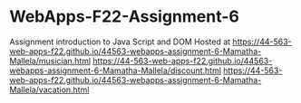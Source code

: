 # WebApps-F22-Assignment-6
Assignment introduction to Java Script and DOM
Hosted at https://44-563-web-apps-f22.github.io/44563-webapps-assignment-6-Mamatha-Mallela/musician.html
https://44-563-web-apps-f22.github.io/44563-webapps-assignment-6-Mamatha-Mallela/discount.html
https://44-563-web-apps-f22.github.io/44563-webapps-assignment-6-Mamatha-Mallela/vacation.html